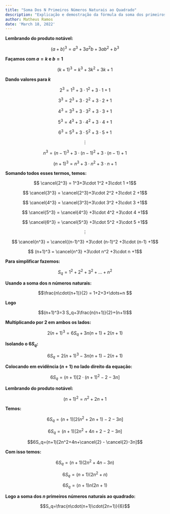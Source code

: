 ```yaml
---
title: "Soma Dos N Primeiros Números Naturais ao Quadrado"
description: "Explicação e demostração da fórmula da soma dos primeiros $n$ números naturais ao quadrado"
author: Matheus Ramos
date: 'March 18, 2022'
---
```



**Lembrando do produto notável:**

$$(a+b)^3=a^3+3a^2b+3ab^2+b^3$$

**Façamos com $a=k$ e $b=1$**

$$(k+1)^3=k^3+3k^2+3k+1$$

**Dando valores para $k$**

$$ 2^3 = 1^3+3\cdot 1^2 +3\cdot 1 +1$$

$$ 3^3 = 2^3+3\cdot 2^2 +3\cdot 2 +1$$

$$ 4^3 = 3^3+3\cdot 3^2 +3\cdot 3 +1$$

$$  5^3 = 4^3+3\cdot 4^2 +3\cdot 4 +1$$

$$ 6^3 = 5^3+3\cdot 5^2 +3\cdot 5 +1$$

$$\vdots$$

$$ n^3 = (n-1)^3+3\cdot (n-1)^2 +3\cdot (n-1) +1$$

$$ (n+1)^3 = n^3+3\cdot n^2 +3\cdot n +1$$

**Somando todos esses termos, temos:**

$$ \cancel{2^3} = 1^3+3\cdot 1^2 +3\cdot 1 +1$$

$$ \cancel{3^3} = \cancel{2^3}+3\cdot 2^2 +3\cdot 2 +1$$

$$ \cancel{4^3} = \cancel{3^3}+3\cdot 3^2 +3\cdot 3 +1$$

$$ \cancel{5^3} = \cancel{4^3} +3\cdot 4^2 +3\cdot 4 +1$$

$$ \cancel{6^3} = \cancel{5^3} +3\cdot 5^2 +3\cdot 5 +1$$

$$\vdots$$

$$ \cancel{n^3} = \cancel{(n-1)^3} +3\cdot (n-1)^2 +3\cdot (n-1) +1$$

$$ (n+1)^3 = \cancel{n^3} +3\cdot n^2 +3\cdot n +1$$


**Para simplificar fazemos:**

$$S_q=1^2+2^2+3^2+\dots+n^2$$

**Usando a soma dos n números naturais:**

$$\frac{n\cdot(n+1)}{2} = 1+2+3+\dots+n $$

**Logo**

$$(n+1)^3=3 S_q+3\frac{n(n+1)}{2}+(n+1)$$

**Multiplicando por $2$ em ambos os lados:**

$$2(n+1)^3=6 S_q+3 n(n+1)+2(n+1)$$

**Isolando o $6 S_q$:**

$$6 S_q=2(n+1)^3 - 3n(n+1)-2(n+1)$$

**Colocando em evidência $(n+1)$ no lado direito da equação:**

$$6S_q=(n+1) \left[2\cdot(n+1)^2 - 2-3n \right]$$

**Lembrando do produto notável:**

$$(n+1)^2=n^2+2n+1$$

**Temos:**

$$6S_q=(n+1) [2(n^2+2n+1) - 2-3n] $$

$$6S_q=(n+1)[2n^2+4n+2 - 2-3n]$$

$$6S_q=(n+1)[2n^2+4n+\cancel{2} - \cancel{2}-3n]$$

**Com isso temos:**

$$6 S_q=(n+1) \left(2n^2+4n-3n \right)$$

$$6 S_q=(n+1) \left(2n^2+n \right)$$

$$6 S_q=(n+1) n(2n+1)$$

**Logo a soma dos $n$ primeiros números naturais ao quadrado:**

$$S_q=\frac{n\cdot(n+1)\cdot(2n+1)}{6}$$

